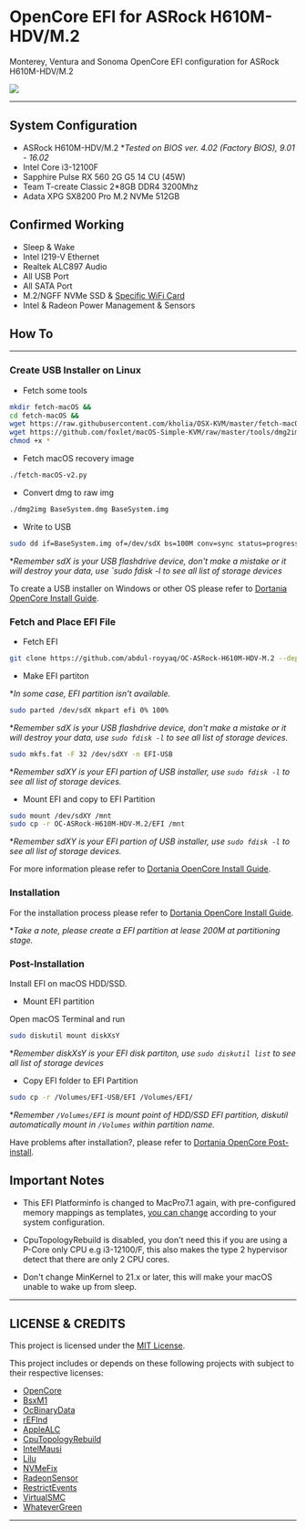 # OpenCore EFI for ASRock H610M-HDV/M.2

Monterey, Ventura and Sonoma OpenCore EFI configuration for ASRock H610M-HDV/M.2

![](https://i.imgur.com/jHFOiBt.png)

---

## System Configuration

* ASRock H610M-HDV/M.2 **Tested on BIOS ver. 4.02 (Factory BIOS), 9.01 - 16.02*
* Intel Core i3-12100F
* Sapphire Pulse RX 560 2G G5 14 CU (45W)
* Team T-create Classic 2*8GB DDR4 3200Mhz
* Adata XPG SX8200 Pro M.2 NVMe 512GB

## Confirmed Working

* Sleep & Wake
* Intel I219-V Ethernet
* Realtek ALC897 Audio
* All USB Port
* All SATA Port
* M.2/NGFF NVMe SSD & [Specific WiFi Card](https://dortania.github.io/Wireless-Buyers-Guide)
* Intel & Radeon Power Management & Sensors

## How To

---

### Create USB Installer on Linux

* Fetch some tools

```bash
mkdir fetch-macOS &&
cd fetch-macOS &&
wget https://raw.githubusercontent.com/kholia/OSX-KVM/master/fetch-macOS-v2.py &&
wget https://github.com/foxlet/macOS-Simple-KVM/raw/master/tools/dmg2img &&
chmod +x *
```

* Fetch macOS recovery image

```bash
./fetch-macOS-v2.py
```

* Convert dmg to raw img

```bash
./dmg2img BaseSystem.dmg BaseSystem.img
```

* Write to USB

```bash
sudo dd if=BaseSystem.img of=/dev/sdX bs=100M conv=sync status=progress
```

**Remember sdX is your USB flashdrive device, don't make a mistake or it will destroy your data, use `sudo fdisk -l to see all list of storage devices*

To create a USB installer on Windows or other OS please refer to [Dortania OpenCore Install Guide](https://dortania.github.io/OpenCore-Install-Guide/installer-guide/#making-the-installer).

### Fetch and Place EFI File

* Fetch EFI

```bash
git clone https://github.com/abdul-royyaq/OC-ASRock-H610M-HDV-M.2 --depth 1 
```

* Make EFI partiton

**In some case, EFI partition isn't available.*

```bash
sudo parted /dev/sdX mkpart efi 0% 100%
```

**Remember sdX is your USB flashdrive device, don't make a mistake or it will destroy your data, use `sudo fdisk -l` to see all list of storage devices.*

```bash
sudo mkfs.fat -F 32 /dev/sdXY -n EFI-USB
```

**Remember sdXY is your EFI partion of USB installer, use `sudo fdisk -l` to see all list of storage devices.*

* Mount EFI and copy to EFI Partition

```bash
sudo mount /dev/sdXY /mnt
sudo cp -r OC-ASRock-H610M-HDV-M.2/EFI /mnt
```

**Remember sdXY is your EFI partion of USB installer, use `sudo fdisk -l` to see all list of storage devices.*

For more information please refer to [Dortania OpenCore Install Guide](https://dortania.github.io/OpenCore-Install-Guide/installer-guide/opencore-efi.html).

### Installation

For the installation process please refer to [Dortania OpenCore Install Guide](https://dortania.github.io/OpenCore-Install-Guide/installation/installation-process.html).

**Take a note, please create a EFI partition at lease 200M at partitioning stage.*

### Post-Installation

Install EFI on macOS HDD/SSD.

* Mount EFI partition

Open macOS Terminal and run

```bash
sudo diskutil mount diskXsY
```

**Remember diskXsY is your EFI disk partiton, use `sudo diskutil list` to see all list of storage devices*

* Copy EFI folder to EFI Partition

```bash
sudo cp -r /Volumes/EFI-USB/EFI /Volumes/EFI/
```

**Remember `/Volumes/EFI` is mount point of HDD/SSD EFI partition, diskutil automatically mount in `/Volumes` within partition name.*

Have problems after installation?, please refer to [Dortania OpenCore Post-install](https://dortania.github.io/OpenCore-Post-Install).

## Important Notes

* This EFI Platforminfo is changed to MacPro7.1 again, with pre-configured memory mappings as templates, [you can change](https://dortania.github.io/OpenCore-Post-Install/universal/memory.html) according to your system configuration.

* CpuTopologyRebuild is disabled, you don't need this if you are using a P-Core only CPU e.g i3-12100/F, this also makes the type 2 hypervisor detect that there are only 2 CPU cores.

* Don't change MinKernel to 21.x or later, this will make your macOS unable to wake up from sleep.

---

## LICENSE & CREDITS

This project is licensed under the [MIT License](https://opensource.org/license/mit).

This project includes or depends on these following projects with subject to their respective licenses:

* [OpenCore](https://github.com/acidanthera/OpenCorePkg)
* [BsxM1](https://github.com/blackosx/BsxM1)
* [OcBinaryData](https://github.com/acidanthera/OcBinaryData)
* [rEFInd](https://sourceforge.net/p/refind)
* [AppleALC](https://github.com/acidanthera/AppleALC)
* [CpuTopologyRebuild](https://github.com/b00t0x/CpuTopologyRebuild)
* [IntelMausi](https://github.com/acidanthera/IntelMausi)
* [Lilu](https://github.com/acidanthera/Lilu)
* [NVMeFix](https://github.com/acidanthera/NVMeFix)
* [RadeonSensor](https://github.com/aluveitie/RadeonSensor)
* [RestrictEvents](https://github.com/acidanthera/RestrictEvents)
* [VirtualSMC](https://github.com/acidanthera/VirtualSMC)
* [WhateverGreen](https://github.com/acidanthera/WhateverGreen)

----
